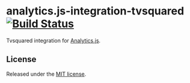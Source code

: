 # analytics.js-integration-tvsquared [![Build Status][ci-badge]][ci-link]

Tvsquared integration for [Analytics.js][].

## License

Released under the [MIT license](LICENSE).


[Analytics.js]: https://segment.com/docs/libraries/analytics.js/
[ci-link]: https://ci.segment.com/gh/segment-integrations/analytics.js-integration-tvsquared
[ci-badge]: https://ci.segment.com/gh/segment-integrations/analytics.js-integration-tvsquared.svg?style=svg&circle-token=e4aa15bc2b84ad130943ee8503dcdf2d0ba9ed2c
